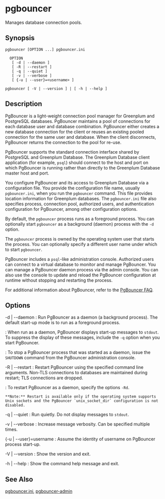# pgbouncer 

Manages database connection pools.

## Synopsis 

```
pgbouncer [OPTION ...] pgbouncer.ini

  OPTION
   [ -d | --daemon ]
   [ -R | --restart ]
   [ -q | --quiet ]
   [ -v | --verbose ]
   [ {-u | --user}=<username> ]

pgbouncer [ -V | --version ] | [ -h | --help ]
```

## Description 

PgBouncer is a light-weight connection pool manager for Greenplum and PostgreSQL databases. PgBouncer maintains a pool of connections for each database user and database combination. PgBouncer either creates a new database connection for the client or reuses an existing pooled connection for the same user and database. When the client disconnects, PgBouncer returns the connection to the pool for re-use.

PgBouncer supports the standard connection interface shared by PostgreSQL and Greenplum Database. The Greenplum Database client application \(for example, `psql`\) should connect to the host and port on which PgBouncer is running rather than directly to the Greenplum Database master host and port.

You configure PgBouncer and its access to Greenplum Database via a configuration file. You provide the configuration file name, usually `pgbouncer.ini`, when you run the `pgbouncer` command. This file provides location information for Greenplum databases. The `pgbouncer.ini` file also specifies process, connection pool, authorized users, and authentication configuration for PgBouncer, among other configuration options.

By default, the `pgbouncer` process runs as a foreground process. You can optionally start `pgbouncer` as a background \(daemon\) process with the `-d` option.

The `pgbouncer` process is owned by the operating system user that starts the process. You can optionally specify a different user name under which to start `pgbouncer`.

PgBouncer includes a `psql`-like administration console. Authorized users can connect to a virtual database to monitor and manage PgBouncer. You can manage a PgBouncer daemon process via the admin console. You can also use the console to update and reload the PgBouncer configuration at runtime without stopping and restarting the process.

For additional information about PgBouncer, refer to the [PgBouncer FAQ](https://pgbouncer.github.io/faq.html).

## Options 

-d \| --daemon
:   Run PgBouncer as a daemon \(a background process\). The default start-up mode is to run as a foreground process.

:   When run as a daemon, PgBouncer displays start-up messages to `stdout`. To suppress the display of these messages, include the `-q` option when you start PgBouncer.

:   To stop a PgBouncer process that was started as a daemon, issue the `SHUTDOWN` command from the PgBouncer administration console.

-R \| --restart
:   Restart PgBouncer using the specified command line arguments. Non-TLS connections to databases are maintained during restart; TLS connections are dropped.

:   To restart PgBouncer as a daemon, specify the options `-Rd`.

    **Note:** Restart is available only if the operating system supports Unix sockets and the PgBouncer `unix_socket_dir` configuration is not disabled.

-q \| --quiet
:   Run quietly. Do not display messages to `stdout`.

-v \| --verbose
:   Increase message verbosity. Can be specified multiple times.

\{-u \| --user\}=username
:   Assume the identity of username on PgBouncer process start-up.

-V \| --version
:   Show the version and exit.

-h \| --help
:   Show the command help message and exit.

## See Also 

[pgbouncer.ini](pgbouncer-ini.html), [pgbouncer-admin](pgbouncer-admin.html)

